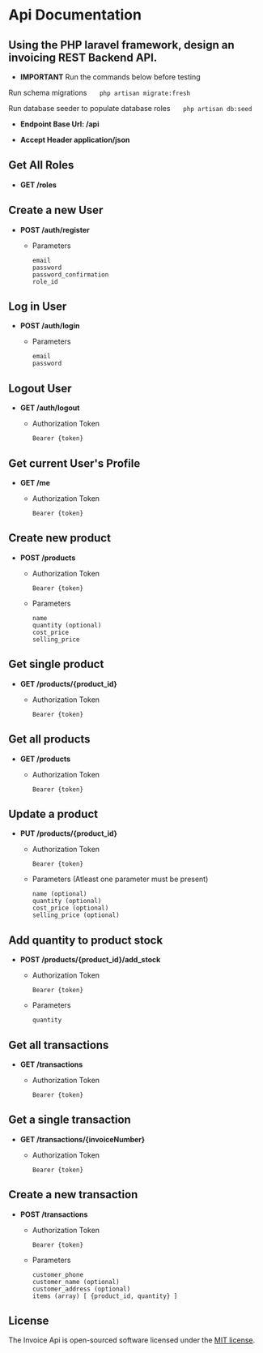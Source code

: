 # Api Documentation

## Using the PHP laravel framework, design an invoicing REST Backend API.

-   **IMPORTANT**
    Run the commands below before testing

Run schema migrations
`    php artisan migrate:fresh
   `

Run database seeder to populate database roles
`    php artisan db:seed
   `

-   **Endpoint Base Url: /api**

-   **Accept Header application/json**

## Get All Roles

-   **GET /roles**

## Create a new User

-   **POST /auth/register**

    -   Parameters

        ```
        email
        password
        password_confirmation
        role_id
        ```

## Log in User

-   **POST /auth/login**

    -   Parameters

        ```
        email
        password
        ```

## Logout User

-   **GET /auth/logout**

    -   Authorization Token

        ```
        Bearer {token}
        ```

## Get current User's Profile

-   **GET /me**

    -   Authorization Token

        ```
        Bearer {token}
        ```

## Create new product

-   **POST /products**

    -   Authorization Token

        ```
        Bearer {token}
        ```

    -   Parameters

        ```
        name
        quantity (optional)
        cost_price
        selling_price
        ```

## Get single product

-   **GET /products/{product_id}**

    -   Authorization Token

        ```
        Bearer {token}
        ```

## Get all products

-   **GET /products**

    -   Authorization Token

        ```
        Bearer {token}
        ```

## Update a product

-   **PUT /products/{product_id}**

    -   Authorization Token

        ```
        Bearer {token}
        ```

    -   Parameters (Atleast one parameter must be present)

        ```
        name (optional)
        quantity (optional)
        cost_price (optional)
        selling_price (optional)
        ```

## Add quantity to product stock

-   **POST /products/{product_id}/add_stock**

    -   Authorization Token

        ```
        Bearer {token}
        ```

    -   Parameters

        ```
        quantity
        ```

## Get all transactions

-   **GET /transactions**

    -   Authorization Token

        ```
        Bearer {token}
        ```

## Get a single transaction

-   **GET /transactions/{invoiceNumber}**

    -   Authorization Token

        ```
        Bearer {token}
        ```

## Create a new transaction

-   **POST /transactions**

    -   Authorization Token

        ```
        Bearer {token}
        ```

    -   Parameters

        ```
        customer_phone
        customer_name (optional)
        customer_address (optional)
        items (array) [ {product_id, quantity} ]
        ```

## License

The Invoice Api is open-sourced software licensed under the [MIT license](https://opensource.org/licenses/MIT).
